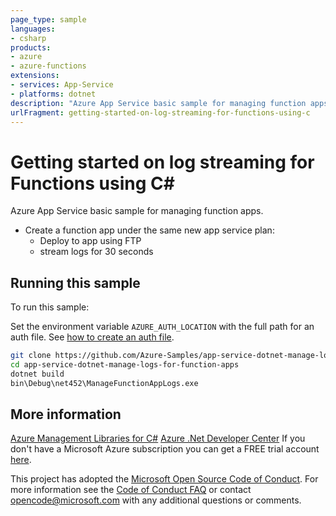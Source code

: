 ```yaml
---
page_type: sample
languages:
- csharp
products:
- azure
- azure-functions
extensions:
- services: App-Service
- platforms: dotnet
description: "Azure App Service basic sample for managing function apps."
urlFragment: getting-started-on-log-streaming-for-functions-using-c
---
```


# Getting started on log streaming for Functions using C#

Azure App Service basic sample for managing function apps.

- Create a function app under the same new app service plan:
  - Deploy to app using FTP
  - stream logs for 30 seconds


## Running this sample

To run this sample:

Set the environment variable `AZURE_AUTH_LOCATION` with the full path for an auth file. See [how to create an auth file](https://github.com/Azure/azure-libraries-for-net/blob/master/AUTH.md).

```bash
git clone https://github.com/Azure-Samples/app-service-dotnet-manage-logs-for-function-apps.git
cd app-service-dotnet-manage-logs-for-function-apps
dotnet build
bin\Debug\net452\ManageFunctionAppLogs.exe
```

## More information

[Azure Management Libraries for C#](https://github.com/Azure/azure-sdk-for-net/tree/Fluent)
[Azure .Net Developer Center](https://azure.microsoft.com/en-us/develop/net/)
If you don't have a Microsoft Azure subscription you can get a FREE trial account [here](http://go.microsoft.com/fwlink/?LinkId=330212).

This project has adopted the [Microsoft Open Source Code of Conduct](https://opensource.microsoft.com/codeofconduct/). For more information see the [Code of Conduct FAQ](https://opensource.microsoft.com/codeofconduct/faq/) or contact [opencode@microsoft.com](mailto:opencode@microsoft.com) with any additional questions or comments.
